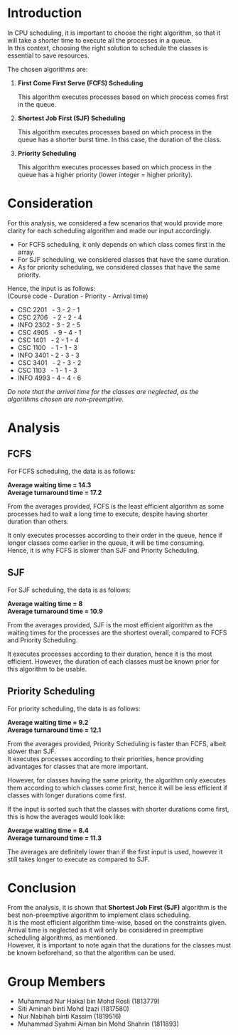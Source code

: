 # Introduction

In CPU scheduling, it is important to choose the right algorithm, so that it will take a shorter time to execute all the processes in a queue.  
In this context, choosing the right solution to schedule the classes is essential to save resources.

The chosen algorithms are:

1. **First Come First Serve (FCFS) Scheduling**

	This algorithm executes processes based on which process comes first in the queue.


2. **Shortest Job First (SJF) Scheduling**

	This algorithm executes processes based on which process in the queue has a shorter burst time. In this case, the duration of the class.


3. **Priority Scheduling**

	This algorithm executes processes based on which process in the queue has a higher priority (lower integer = higher priority).

# Consideration

For this analysis, we considered a few scenarios that would provide more clarity for each scheduling algorithm and made our input accordingly.

* For FCFS scheduling, it only depends on which class comes first in the array.
* For SJF scheduling, we considered classes that have the same duration.
* As for priority scheduling, we considered classes that have the same priority.

Hence, the input is as follows:  
(Course code - Duration - Priority - Arrival time)

* CSC 2201 &nbsp;&nbsp;- 3 - 2 - 1
* CSC 2706 &nbsp;&nbsp;- 2 - 2 - 4
* INFO 2302 - 3 - 2 - 5
* CSC 4905 &nbsp;&nbsp;- 9 - 4 - 1
* CSC 1401 &nbsp;&nbsp;- 2 - 1 - 4
* CSC 1100 &nbsp;&nbsp;- 1 - 1 - 3
* INFO 3401 - 2 - 3 - 3
* CSC 3401 &nbsp;&nbsp;- 2 - 3 - 2
* CSC 1103 &nbsp;&nbsp;- 1 - 1 - 3
* INFO 4993 - 4 - 4 - 6

*Do note that the arrival time for the classes are neglected, as the algorithms chosen are non-preemptive.*

# Analysis

## FCFS

For FCFS scheduling, the data is as follows:

**Average waiting time = 14.3**  
**Average turnaround time = 17.2**

From the averages provided, FCFS is the least efficient algorithm as some processes had to wait a long time to execute, despite having shorter duration than others.

It only executes processes according to their order in the queue, hence if longer classes come earlier in the queue, it will be time consuming.  
Hence, it is why FCFS is slower than SJF and Priority Scheduling.

## SJF

For SJF scheduling, the data is as follows:

**Average waiting time = 8**  
**Average turnaround time = 10.9**

From the averages provided, SJF is the most efficient algorithm as the waiting times for the processes are the shortest overall, compared to FCFS and Priority Scheduling.

It executes processes according to their duration, hence it is the most efficient. However, the duration of each classes must be known prior for this algorithm to be usable.

## Priority Scheduling

For priority scheduling, the data is as follows:

**Average waiting time = 9.2**  
**Average turnaround time = 12.1**

From the averages provided, Priority Scheduling is faster than FCFS, albeit slower than SJF.  
It executes processes according to their priorities, hence providing advantages for classes that are more important.

However, for classes having the same priority, the algorithm only executes them according to which classes come first, hence it will be less efficient if classes with longer durations come first.

If the input is sorted such that the classes with shorter durations come first, this is how the averages would look like:

**Average waiting time = 8.4**  
**Average turnaround time = 11.3**

The averages are definitely lower than if the first input is used, however it still takes longer to execute as compared to SJF.

# Conclusion

From the analysis, it is shown that **Shortest Job First (SJF)** algorithm is the best non-preemptive algorithm to implement class scheduling.  
It is the most efficient algorithm time-wise, based on the constraints given. Arrival time is neglected as it will only be considered in preemptive scheduling algorithms, as mentioned.  
However, it is important to note again that the durations for the classes must be known beforehand, so that the algorithm can be used.  

# Group Members

* Muhammad Nur Haikal bin Mohd Rosli (1813779)
* Siti Aminah binti Mohd Izazi (1817580)
* Nur Nabihah binti Kassim (1819516)
* Muhammad Syahmi Aiman bin Mohd Shahrin (1811893)